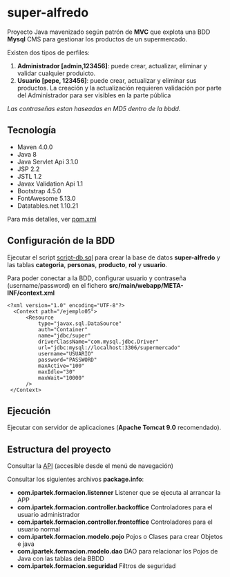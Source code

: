 # super-alfredo

Proyecto Java mavenizado según patrón de **MVC** que explota una BDD **Mysql**
CMS para gestionar los productos de un supermercado. 

Existen dos tipos de perfiles:

1. **Administrador [admin,123456]**: puede crear, actualizar, eliminar y validar cualquier produicto.
2. **Usuario [pepe, 123456]**: puede crear, actualizar y eliminar sus productos. La creación y la actualización requieren validación por parte del Administrador para ser visibles en la parte pública

*Las contraseñas estan haseadas en MD5 dentro de la bbdd.*


## Tecnología

- Maven 4.0.0
- Java 8
- Java Servlet Api 3.1.0
- JSP 2.2
- JSTL 1.2
- Javax Validation Api 1.1
- Bootstrap 4.5.0
- FontAwesome 5.13.0
- Datatables.net 1.10.21

Para más detalles, ver [pom.xml](https://github.com/ipartek/supermercado-java/blob/master/pom.xml)


## Configuración de la BDD

Ejecutar el script [script-db.sql](https://github.com/avitoria/super-alfredo/blob/master/script-db.sql) para crear la base de datos **super-alfredo** y las tablas **categoria**, **personas**, **producto**, **rol** y **usuario**.

Para poder conectar a la BDD, configurar usuario y contraseña (username/password) en el fichero **src/main/webapp/META-INF/context.xml** 

```
<?xml version="1.0" encoding="UTF-8"?>
  <Context path="/ejemplo05">
      <Resource
          type="javax.sql.DataSource"
          auth="Container"
          name="jdbc/super"
          driverClassName="com.mysql.jdbc.Driver"
          url="jdbc:mysql://localhost:3306/supermercado"
          username="USUARIO"
          password="PASSWORD"
          maxActive="100"
          maxIdle="30"
          maxWait="10000"          
      />
 </Context>
```

## Ejecución

Ejecutar con servidor de aplicaciones (**Apache Tomcat 9.0** recomendado).


## Estructura del proyecto

Consultar la [API](https://github.com/ipartek/supermercado-java/tree/master/src/main/webapp/doc) (accesible desde el menú de navegación)

Consultar los siguientes archivos **package.info**:

- **com.ipartek.formacion.listenner** Listener que se ejecuta al arrancar la APP
- **com.ipartek.formacion.controller.backoffice** Controladores para el usuario administrador
- **com.ipartek.formacion.controller.frontoffice** Controladores para el usuario normal
- **com.ipartek.formacion.modelo.pojo** Pojos o Clases para crear Objetos e java
- **com.ipartek.formacion.modelo.dao** DAO para relacionar los Pojos de Java con las tablas dela BBDD
- **com.ipartek.formacion.seguridad** Filtros de seguridad


